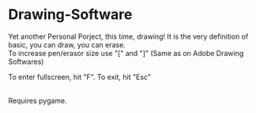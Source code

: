 # Drawing-Software

Yet another Personal Porject, this time, drawing! It is the very definition of basic, you can draw, you can erase.
<br>
To increase pen/erasor size use "[" and "]" (Same as on Adobe Drawing Softwares)
<p>To enter fullscreen, hit "F". To exit, hit "Esc"</p>
<br>
Requires pygame.

